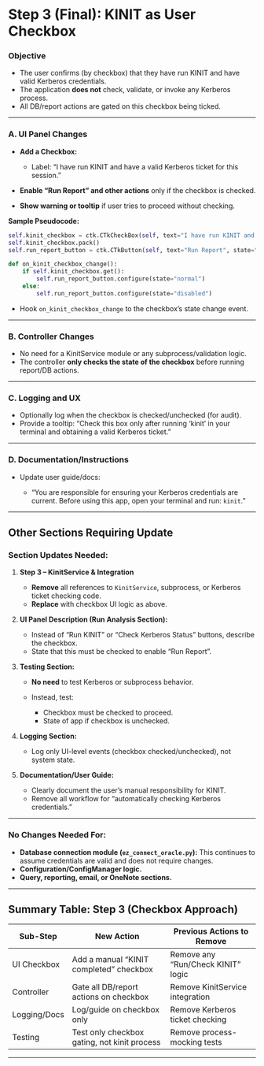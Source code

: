 # **Step 3 (Final): KINIT as User Checkbox**

### **Objective**

* The user confirms (by checkbox) that they have run KINIT and have valid Kerberos credentials.
* The application **does not** check, validate, or invoke any Kerberos process.
* All DB/report actions are gated on this checkbox being ticked.

---

### **A. UI Panel Changes**

* **Add a Checkbox:**

  * Label: “I have run KINIT and have a valid Kerberos ticket for this session.”
* **Enable “Run Report” and other actions** only if the checkbox is checked.
* **Show warning or tooltip** if user tries to proceed without checking.

**Sample Pseudocode:**

```python
self.kinit_checkbox = ctk.CTkCheckBox(self, text="I have run KINIT and have a valid Kerberos ticket")
self.kinit_checkbox.pack()
self.run_report_button = ctk.CTkButton(self, text="Run Report", state="disabled")

def on_kinit_checkbox_change():
    if self.kinit_checkbox.get():
        self.run_report_button.configure(state="normal")
    else:
        self.run_report_button.configure(state="disabled")
```

* Hook `on_kinit_checkbox_change` to the checkbox’s state change event.

---

### **B. Controller Changes**

* No need for a KinitService module or any subprocess/validation logic.
* The controller **only checks the state of the checkbox** before running report/DB actions.

---

### **C. Logging and UX**

* Optionally log when the checkbox is checked/unchecked (for audit).
* Provide a tooltip:
  “Check this box only after running ‘kinit’ in your terminal and obtaining a valid Kerberos ticket.”

---

### **D. Documentation/Instructions**

* Update user guide/docs:

  * “You are responsible for ensuring your Kerberos credentials are current.
    Before using this app, open your terminal and run: `kinit`.”

---

## **Other Sections Requiring Update**

### **Section Updates Needed:**

1. **Step 3 – KinitService & Integration**

   * **Remove** all references to `KinitService`, subprocess, or Kerberos ticket checking code.
   * **Replace** with checkbox UI logic as above.

2. **UI Panel Description (Run Analysis Section):**

   * Instead of “Run KINIT” or “Check Kerberos Status” buttons, describe the checkbox.
   * State that this must be checked to enable “Run Report”.

3. **Testing Section:**

   * **No need** to test Kerberos or subprocess behavior.
   * Instead, test:

     * Checkbox must be checked to proceed.
     * State of app if checkbox is unchecked.

4. **Logging Section:**

   * Log only UI-level events (checkbox checked/unchecked), not system state.

5. **Documentation/User Guide:**

   * Clearly document the user’s manual responsibility for KINIT.
   * Remove all workflow for “automatically checking Kerberos credentials.”

---

### **No Changes Needed For:**

* **Database connection module (`ez_connect_oracle.py`):**
  This continues to assume credentials are valid and does not require changes.
* **Configuration/ConfigManager logic.**
* **Query, reporting, email, or OneNote sections.**

---

## **Summary Table: Step 3 (Checkbox Approach)**

| Sub-Step     | New Action                                   | Previous Actions to Remove         |
| ------------ | -------------------------------------------- | ---------------------------------- |
| UI Checkbox  | Add a manual “KINIT completed” checkbox      | Remove any “Run/Check KINIT” logic |
| Controller   | Gate all DB/report actions on checkbox       | Remove KinitService integration    |
| Logging/Docs | Log/guide on checkbox only                   | Remove Kerberos ticket checking    |
| Testing      | Test only checkbox gating, not kinit process | Remove process-mocking tests       |

---
